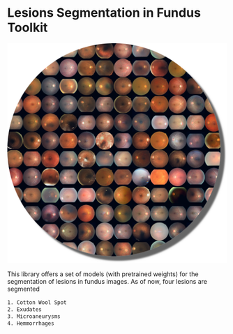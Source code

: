 # Lesions Segmentation in Fundus Toolkit

<p align="center">
    <img src="imgs/mosaic.png"/>
</p>

This library offers a set of models (with pretrained weights) for the segmentation of lesions in fundus images.
As of now, four lesions are segmented

    1. Cotton Wool Spot
    2. Exudates
    3. Microaneurysms
    4. Hemmorrhages
    